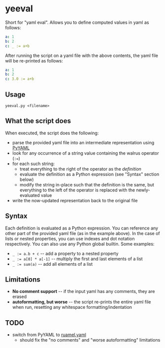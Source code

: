 # yeeval

Short for "yaml eval". Allows you to define computed values in yaml as follows:

```yaml
a: 1
b: 2
c: _ := a+b
```

After running the script on a yaml file with the above contents, the yaml file will be re-printed as follows:

```yaml
a: 1
b: 2
c: 3.0 := a+b
```

## Usage

`yeeval.py <filename>`

## What the script does

When executed, the script does the following:

- parse the provided yaml file into an intermediate representation using [PyYAML](https://pyyaml.org/)
- look for any occurrence of a string value containing the walrus operator (`:=`)
- for each such string:
    - treat everything to the right of the operator as the *definition*
    - evaluate the definition as a Python expression (see "Syntax" section below)
    - modify the string in-place such that the definition is the same, but everything to the left of the operator is replaced with the newly-evaluated value
- write the now-updated representation back to the original file

## Syntax

Each definition is evaluated as a Python expression. You can reference any other part of the provided yaml file (as in the example above). In the case of lists or nested properties, you can use indexes and dot notation respectively. You can also use any Python global builtin. Some examples:

- `_ := a.b + c` -- add a property to a nested property
- `_ := a[0] * a[-1]` -- multiply the first and last elements of a list
- `_ := sum(a)` -- add all elements of a list

## Limitations

- **No comment support** -- if the input yaml has any comments, they are erased
- **autoformatting, but worse** -- the script re-prints the entire yaml file when run, resetting any whitespace formatting/indentation

## TODO
- switch from PyYAML to [ruamel.yaml](https://yaml.dev/doc/ruamel.yaml/example/#top)
    - should fix the "no comments" and "worse autoformatting" limitations
